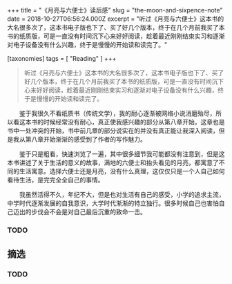 +++
title = "《月亮与六便士》读后感"
slug = "the-moon-and-sixpence-note"
date = 2018-10-27T06:56:24.000Z
excerpt = "听过《月亮与六便士》这本书的大名很多次了，这本书电子版也下了、买了好几个版本，终于在几个月前我买了本书的纸质版，可是一直没有时间沉下心来好好阅读，趁着最近刚刚结束实习和逐渐对电子设备没有什么兴趣，终于是慢慢的开始读和读完了。"

[taxonomies]
tags = [ "Reading" ]
+++

> 听过《月亮与六便士》这本书的大名很多次了，这本书电子版也下了、买了好几个版本，终于在几个月前我买了本书的纸质版，可是一直没有时间沉下心来好好阅读，趁着最近刚刚结束实习和逐渐对电子设备没有什么兴趣，终于是慢慢的开始读和读完了。

  鉴于我很久不看纸质书（传统文学），我的耐心逐渐被网络小说消磨殆尽，所以看这本书的时候经常没有耐心，真正使我感兴趣的部分从第八章开始，这章也是书中一处冲突的开始，书中前几章的部分说实在的并没有真正能让我深入阅读，但是我从第八章开始渐渐的感受到了作者的写作魅力。

  鉴于只是粗看，快速浏览了一遍，其中很多细节我可能都没有注意到，但是这本书讲述了关于生活的意义的故事，满地的六便士和抬头看见的月亮，都寓意了不同的生活寓意。选择六便士还是月亮，没有什么真理，这仅仅只是一个人自己如何看待生活，是完完全全自己的事情。

  我虽然活得不久，年纪不大，但是也对生活有自己的感受，小学的追求主流，中学时代逐渐发展的自我意识，大学时代渐渐的特立独行。很多时候自己也害怕自己迈出的步伐会不会是对自己最后沉重的致命一击。

### TODO

## 摘选

### TODO
